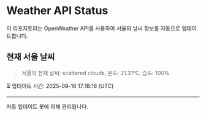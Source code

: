 
# Weather API Status

이 리포지토리는 OpenWeather API를 사용하여 서울의 날씨 정보를 자동으로 업데이트합니다.

## 현재 서울 날씨
> 서울의 현재 날씨: scattered clouds, 온도: 21.31°C, 습도: 100%

⏳ 업데이트 시간: 2025-09-16 17:18:16 (UTC)

---
자동 업데이트 봇에 의해 관리됩니다.
